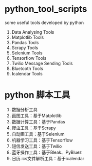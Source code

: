 # python_tool_scripts
 some useful tools developed by python
1. Data Analysing Tools
2. Matplotlib Tools
3. Pandas Tools
4. Scrapy Tools
5. Selenium Tools
6. Tensorflow Tools
7. Twilio Message Sending Tools
8. Bluetooth Tools
9. Icalendar Tools

# python 脚本工具
1. 数据分析工具
2. 画图工具：基于Matplotlib
3. 数据计算工具：基于Pandas
4. 爬虫工具：基于Scrapy
5. 自动画工具：基于Selenium
6. 机器学习工具：基于Tensorflow
7. 短信发送工具：基于Twilio
8. 蓝牙操作工具：基于Bleak、PyBluez
9. 日历.ics文件解析工具：基于icalendar
